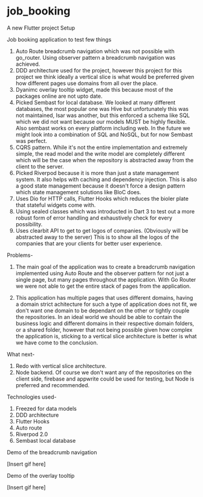 # job_booking

A new Flutter project Setup

Job booking application to test few things

1) Auto Route breadcrumb navigation which was not possible with go_router. Using observer pattern a breadcrumb navigation was achieved.
2) DDD architecture used for the project, however this project for this project we think ideally a vertical slice is what would be preferred given how different pages use domains from all over the place.
3) Dyanimc overlay tooltip widget, made this because most of the packages online are not upto date.
4) Picked Sembast for local database. We looked at many different databases, the most popular one was Hive but unfortunately this was not maintained, Isar was another, but this enforced a schema like SQL which we did not want because our models MUST be highly flexible. Also sembast works on every platform including web. In the future we might look into a combination of SQL and NoSQL, but for now Sembast was perfect.
5) CQRS pattern. While it's not the entire implementation and extremely simple, the read model and the write model are completely different which will be the case when the repository is abstracted away from the client to the server.
6) Picked Riverpod because it is more than just a state management system. It also helps with caching and dependency injection. This is also a good state management because it doesn't force a design pattern which state management solutions like BloC does.
7) Uses Dio for HTTP calls, Flutter Hooks which reduces the bioler plate that stateful widgets come with.
8) Using sealed classes which was introducted in Dart 3 to test out a more robust form of error handling and exhaustively check for every possibility. 
9) Uses clearbit API to get to get logos of companies. (Obviously will be abstracted away to the server) This is to show all the logos of the companies that are your clients for better user experience.

Problems-

1) The main goal of the application was to create a breadcrumb navigation implemented using Auto Route and the observer pattern for not just a single page, but many pages throughout the application. With Go Router we were not able to get the entire stack of pages from the application.

2) This application has multiple pages that uses different domains, having a domain strict achitecture for such a type of application does not fit, we don't want one domain to be dependant on the other or tightly couple the repositories. In an ideal world we should be able to contain the business logic and different domains in their respective domain folders, or a shared folder, however that not being possible given how complex the application is, sticking to a vertical slice architecture is better is what we have come to the conclusion.


What next-

1) Redo with vertical slice architecture.
2) Node backend. Of course we don't want any of the repositories on the client side, firebase and appwrite could be used for testing, but Node is preferred and recommended.

Technologies used-

1) Freezed for data models
2) DDD architecture
3) Flutter Hooks
4) Auto route
5) Riverpod 2.0
6) Sembast local database



Demo of the breadcrumb navigation

[Insert gif here]

Demo of the overlay tooltip

[Insert gif here]


